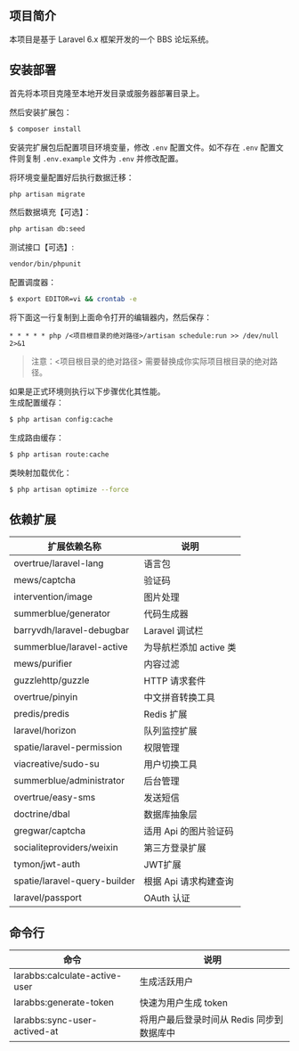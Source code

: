 ## 项目简介

本项目是基于 Laravel 6.x 框架开发的一个 BBS 论坛系统。

## 安装部署

首先将本项目克隆至本地开发目录或服务器部署目录上。

然后安装扩展包：
```sh
$ composer install
```

安装完扩展包后配置项目环境变量，修改 `.env` 配置文件。如不存在 `.env` 配置文件则复制 `.env.example` 文件为 `.env` 并修改配置。

将环境变量配置好后执行数据迁移：
```sh
php artisan migrate
```

然后数据填充【可选】：
```sh
php artisan db:seed
```

测试接口【可选】:
```sh
vendor/bin/phpunit
```

配置调度器：
```sh
$ export EDITOR=vi && crontab -e
```

将下面这一行复制到上面命令打开的编辑器内，然后保存：  
```
* * * * * php /<项目根目录的绝对路径>/artisan schedule:run >> /dev/null 2>&1
```
>注意：<项目根目录的绝对路径> 需要替换成你实际项目根目录的绝对路径。  

如果是正式环境则执行以下步骤优化其性能。  
生成配置缓存：
```sh
$ php artisan config:cache
```

生成路由缓存：
```sh
$ php artisan route:cache
```

类映射加载优化：
```sh
$ php artisan optimize --force
```

## 依赖扩展

| 扩展依赖名称                 | 说明                   |
| ---------------------------- | ---------------------- |
| overtrue/laravel-lang        | 语言包                 |
| mews/captcha                 | 验证码                 |
| intervention/image           | 图片处理               |
| summerblue/generator         | 代码生成器             |
| barryvdh/laravel-debugbar    | Laravel 调试栏         |
| summerblue/laravel-active    | 为导航栏添加 active 类 |
| mews/purifier                | 内容过滤               |
| guzzlehttp/guzzle            | HTTP 请求套件          |
| overtrue/pinyin              | 中文拼音转换工具       |
| predis/predis                | Redis 扩展             |
| laravel/horizon              | 队列监控扩展           |
| spatie/laravel-permission    | 权限管理               |
| viacreative/sudo-su          | 用户切换工具           |
| summerblue/administrator     | 后台管理               |
| overtrue/easy-sms            | 发送短信               |
| doctrine/dbal                | 数据库抽象层           |
| gregwar/captcha              | 适用 Api 的图片验证码  |
| socialiteproviders/weixin    | 第三方登录扩展         |
| tymon/jwt-auth               | JWT扩展                |
| spatie/laravel-query-builder | 根据 Api 请求构建查询  |
| laravel/passport             | OAuth 认证             |

## 命令行

| 命令                          | 说明                                      |
| ----------------------------- | ----------------------------------------- |
| larabbs:calculate-active-user | 生成活跃用户                              |
| larabbs:generate-token        | 快速为用户生成 token                      |
| larabbs:sync-user-actived-at  | 将用户最后登录时间从 Redis 同步到数据库中 |